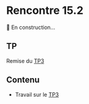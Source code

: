 # Rencontre 15.2

🚧 En construction...

## TP
Remise du [TP3](/tp/tp3)

## Contenu
- Travail sur le [TP3](/tp/tp3)
